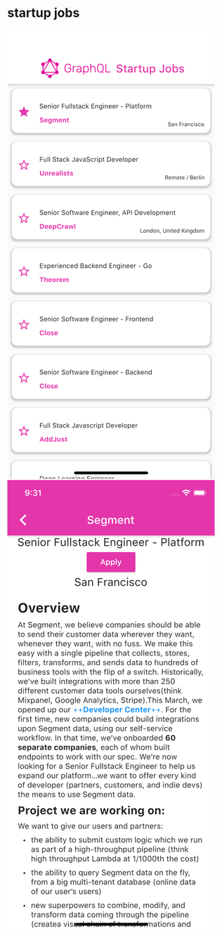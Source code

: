 # startup jobs

![screenshots](https://github.com/ethansbenjamin/startup_jobs/blob/main/flutter_01.png)
![screenshots](https://github.com/ethansbenjamin/startup_jobs/blob/main/flutter_02.png)
